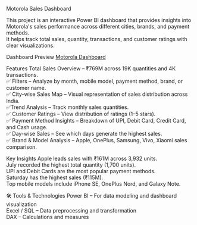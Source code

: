   Motorola Sales Dashboard

This project is an interactive Power BI dashboard that provides insights into Motorola's sales performance across different cities, brands, and payment methods.  
It helps track total sales, quantity, transactions, and customer ratings with clear visualizations.


  Dashboard Preview
[Motorola Dashboard](Screenshot%202025-09-11%20133158.png)

  Features
Total Sales Overview – ₹769M across 19K quantities and 4K transactions.  
✅ Filters – Analyze by month, mobile model, payment method, brand, or customer name.  
✅ City-wise Sales Map – Visual representation of sales distribution across India.  
✅Trend Analysis – Track monthly sales quantities.  
✅ Customer Ratings – View distribution of ratings (1–5 stars).  
✅ Payment Method Insights – Breakdown of UPI, Debit Card, Credit Card, and Cash usage.  
✅ Day-wise Sales – See which days generate the highest sales.  
✅ Brand & Model Analysis – Apple, OnePlus, Samsung, Vivo, Xiaomi sales comparison.

 Key Insights
Apple leads sales with ₹161M across 3,932 units.  
July recorded the highest total quantity (1,700 units).  
UPI and Debit Cards are the most popular payment methods.  
Saturday has the highest sales (₹115M).  
Top mobile models include iPhone SE, OnePlus Nord, and Galaxy Note.

 🛠️ Tools & Technologies
Power BI – For data modeling and dashboard visualization  
Excel / SQL – Data preprocessing and transformation  
DAX – Calculations and measures
